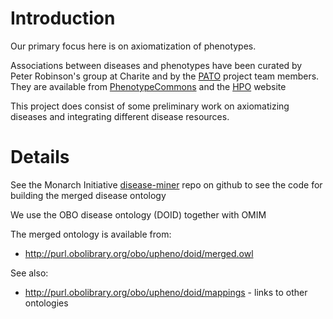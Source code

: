 # Introduction #

Our primary focus here is on axiomatization of phenotypes.

Associations between diseases and phenotypes have been curated by Peter Robinson's group at Charite and by the [PATO](PATO.md) project team members. They are available from [PhenotypeCommons](PhenotypeCommons.md) and the [HPO](http://www.human-phenotype-ontology.org) website

This project does consist of some preliminary work on axiomatizing diseases and integrating different disease resources.

# Details #

See the Monarch Initiative [disease-miner](https://github.com/monarch-initiative/disease-miner) repo on github to see the code for building the merged disease ontology

We use the OBO disease ontology (DOID) together with OMIM

The merged ontology is available from:

  * http://purl.obolibrary.org/obo/upheno/doid/merged.owl

See also:

  * http://purl.obolibrary.org/obo/upheno/doid/mappings - links to other ontologies